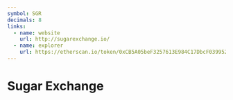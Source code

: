```yaml
---
symbol: SGR
decimals: 8
links:
  - name: website
    url: http://sugarexchange.io/
  - name: explorer
    url: https://etherscan.io/token/0xCB5A05beF3257613E984C17DbcF039952B6d883F
---
```


# Sugar Exchange
